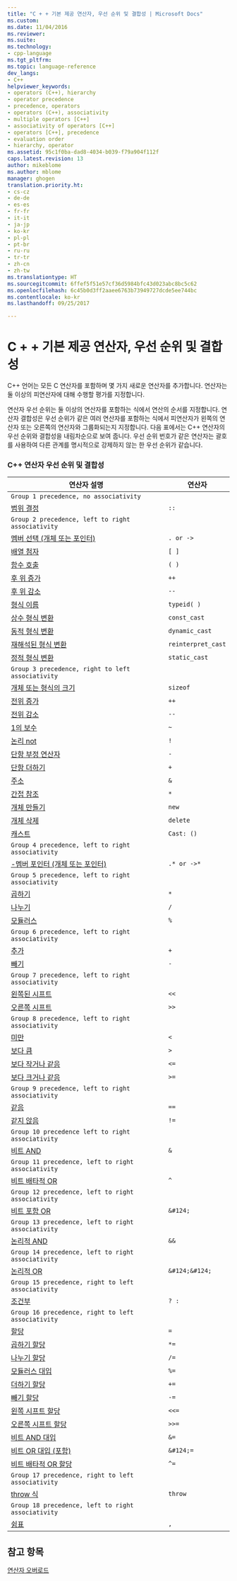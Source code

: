```yaml
---
title: "C + + 기본 제공 연산자, 우선 순위 및 결합성 | Microsoft Docs"
ms.custom: 
ms.date: 11/04/2016
ms.reviewer: 
ms.suite: 
ms.technology:
- cpp-language
ms.tgt_pltfrm: 
ms.topic: language-reference
dev_langs:
- C++
helpviewer_keywords:
- operators (C++), hierarchy
- operator precedence
- precedence, operators
- operators (C++), associativity
- multiple operators [C++]
- associativity of operators [C++]
- operators [C++], precedence
- evaluation order
- hierarchy, operator
ms.assetid: 95c1f0ba-dad8-4034-b039-f79a904f112f
caps.latest.revision: 13
author: mikeblome
ms.author: mblome
manager: ghogen
translation.priority.ht:
- cs-cz
- de-de
- es-es
- fr-fr
- it-it
- ja-jp
- ko-kr
- pl-pl
- pt-br
- ru-ru
- tr-tr
- zh-cn
- zh-tw
ms.translationtype: HT
ms.sourcegitcommit: 6ffef5f51e57cf36d5984bfc43d023abc8bc5c62
ms.openlocfilehash: 6c45b0d3ff2aaee6763b73949727dcde5ee744bc
ms.contentlocale: ko-kr
ms.lasthandoff: 09/25/2017

---
```

# <a name="c-built-in-operators-precedence-and-associativity"></a>C + + 기본 제공 연산자, 우선 순위 및 결합성
C++ 언어는 모든 C 연산자를 포함하며 몇 가지 새로운 연산자를 추가합니다. 연산자는 둘 이상의 피연산자에 대해 수행할 평가를 지정합니다.  
  
 연산자 우선 순위는 둘 이상의 연산자를 포함하는 식에서 연산의 순서를 지정합니다. 연산자 결합성은 우선 순위가 같은 여러 연산자를 포함하는 식에서 피연산자가 왼쪽의 연산자 또는 오른쪽의 연산자와 그룹화되는지 지정합니다. 다음 표에서는 C++ 연산자의 우선 순위와 결합성을 내림차순으로 보여 줍니다. 우선 순위 번호가 같은 연산자는 괄호를 사용하여 다른 관계를 명시적으로 강제하지 않는 한 우선 순위가 같습니다.  
  
### <a name="c-operator-precedence-and-associativity"></a>C++ 연산자 우선 순위 및 결합성  
  
|연산자 설명|연산자|  
|--------------------------|--------------|  
|`Group 1 precedence, no associativity`|  
|[범위 결정](../cpp/scope-resolution-operator.md)|`::`|  
|`Group 2 precedence, left to right associativity`|  
|[멤버 선택 (개체 또는 포인터)](../cpp/member-access-operators-dot-and.md)|`. or ->`|  
|[배열 첨자](../cpp/subscript-operator.md)|`[ ]`|  
|[함수 호출](../cpp/function-call-operator-parens.md)|`( )`|  
|[후 위 증가](../cpp/postfix-increment-and-decrement-operators-increment-and-decrement.md)|`++`|  
|[후 위 감소](../cpp/postfix-increment-and-decrement-operators-increment-and-decrement.md)|`--`|  
|[형식 이름](../cpp/typeid-operator.md)|`typeid( )`|  
|[상수 형식 변환](../cpp/const-cast-operator.md)|`const_cast`|  
|[동적 형식 변환](../cpp/dynamic-cast-operator.md)|`dynamic_cast`|  
|[재해석된 형식 변환](../cpp/reinterpret-cast-operator.md)|`reinterpret_cast`|  
|[정적 형식 변환](../cpp/static-cast-operator.md)|`static_cast`|  
|`Group 3 precedence, right to left associativity`|  
|[개체 또는 형식의 크기](../cpp/sizeof-operator.md)|`sizeof`|  
|[전위 증가](../cpp/prefix-increment-and-decrement-operators-increment-and-decrement.md)|`++`|  
|[전위 감소](../cpp/prefix-increment-and-decrement-operators-increment-and-decrement.md)|`--`|  
|[1의 보수](../cpp/one-s-complement-operator-tilde.md)|`~`|  
|[논리 not](../cpp/logical-negation-operator-exclpt.md)|`!`|  
|[단항 부정 연산자](../cpp/unary-plus-and-negation-operators-plus-and.md)|`-`|  
|[단항 더하기](../cpp/unary-plus-and-negation-operators-plus-and.md)|`+`|  
|[주소](../cpp/lvalue-reference-declarator-amp.md)|`&`|  
|[간접 참조](../cpp/indirection-operator-star.md)|`*`|  
|[개체 만들기](../cpp/new-operator-cpp.md)|`new`|  
|[개체 삭제](../cpp/delete-operator-cpp.md)|`delete`|  
|[캐스트](../cpp/cast-operator-parens.md)|`Cast: ()`|  
|`Group 4 precedence, left to right associativity`|  
|[-멤버 포인터 (개체 또는 포인터)](../cpp/pointer-to-member-operators-dot-star-and-star.md)|`.* or ->*`|  
|`Group 5 precedence, left to right associativity`|  
|[곱하기](../cpp/multiplicative-operators-and-the-modulus-operator.md)|`*`|  
|[나누기](../cpp/multiplicative-operators-and-the-modulus-operator.md)|`/`|  
|[모듈러스](../cpp/multiplicative-operators-and-the-modulus-operator.md)|`%`|  
|`Group 6 precedence, left to right associativity`|  
|[추가](../cpp/additive-operators-plus-and.md)|`+`|  
|[빼기](../cpp/additive-operators-plus-and.md)|`-`|  
|`Group 7 precedence, left to right associativity`|  
|[왼쪽된 시프트](../cpp/left-shift-and-right-shift-operators-input-and-output.md)|`<<`|  
|[오른쪽 시프트](../cpp/left-shift-and-right-shift-operators-input-and-output.md)|`>>`|  
|`Group 8 precedence, left to right associativity`|  
|[미만](../cpp/relational-operators-equal-and-equal.md)|`<`|  
|[보다 큼](../cpp/relational-operators-equal-and-equal.md)|`>`|  
|[보다 작거나 같음](../cpp/relational-operators-equal-and-equal.md)|`<=`|  
|[보다 크거나 같음](../cpp/relational-operators-equal-and-equal.md)|`>=`|  
|`Group 9 precedence, left to right associativity`|  
|[같음](../cpp/equality-operators-equal-equal-and-exclpt-equal.md)|`==`|  
|[같지 않음](../cpp/equality-operators-equal-equal-and-exclpt-equal.md)|`!=`|  
|`Group 10 precedence left to right associativity`|  
|[비트 AND](../cpp/bitwise-and-operator-amp.md)|`&`|  
|`Group 11 precedence, left to right associativity`|  
|[비트 배타적 OR](../cpp/bitwise-exclusive-or-operator-hat.md)|`^`|  
|`Group 12 precedence, left to right associativity`|  
|[비트 포함 OR](../cpp/bitwise-inclusive-or-operator-pipe.md)|`&#124;`|  
|`Group 13 precedence, left to right associativity`|  
|[논리적 AND](../cpp/logical-and-operator-amp-amp.md)|`&&`|  
|`Group 14 precedence, left to right associativity`|  
|[논리적 OR](../cpp/logical-or-operator-pipe-pipe.md)|`&#124;&#124;`|  
|`Group 15 precedence, right to left associativity`|  
|[조건부](../cpp/conditional-operator-q.md)|`? :`|  
|`Group 16 precedence, right to left associativity`|  
|[할당](../cpp/assignment-operators.md)|`=`|  
|[곱하기 할당](../cpp/assignment-operators.md)|`*=`|  
|[나누기 할당](../cpp/assignment-operators.md)|`/=`|  
|[모듈러스 대입](../cpp/assignment-operators.md)|`%=`|  
|[더하기 할당](../cpp/assignment-operators.md)|`+=`|  
|[빼기 할당](../cpp/assignment-operators.md)|`-=`|  
|[왼쪽 시프트 할당](../cpp/assignment-operators.md)|`<<=`|  
|[오른쪽 시프트 할당](../cpp/assignment-operators.md)|`>>=`|  
|[비트 AND 대입](../cpp/assignment-operators.md)|`&=`|  
|[비트 OR 대입 (포함)](../cpp/assignment-operators.md)|`&#124;=`|  
|[비트 배타적 OR 할당](../cpp/assignment-operators.md)|`^=`|  
|`Group 17 precedence, right to left associativity`|  
|[throw 식](../cpp/try-throw-and-catch-statements-cpp.md)|`throw`|  
|`Group 18 precedence, left to right associativity`|  
|[쉼표](../cpp/comma-operator.md)|`,`|  
  
## <a name="see-also"></a>참고 항목  
[연산자 오버로드](operator-overloading.md)



